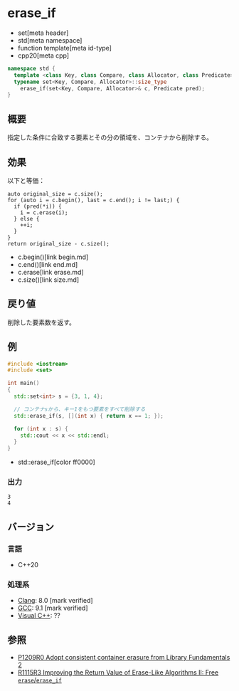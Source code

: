 # erase_if
* set[meta header]
* std[meta namespace]
* function template[meta id-type]
* cpp20[meta cpp]

```cpp
namespace std {
  template <class Key, class Compare, class Allocator, class Predicate>
  typename set<Key, Compare, Allocator>::size_type
    erase_if(set<Key, Compare, Allocator>& c, Predicate pred);
}
```

## 概要
指定した条件に合致する要素とその分の領域を、コンテナから削除する。


## 効果
以下と等価：

```
auto original_size = c.size();
for (auto i = c.begin(), last = c.end(); i != last;) {
  if (pred(*i)) {
    i = c.erase(i);
  } else {
    ++i;
  }
}
return original_size - c.size();
```
* c.begin()[link begin.md]
* c.end()[link end.md]
* c.erase[link erase.md]
* c.size()[link size.md]


## 戻り値
削除した要素数を返す。


## 例
```cpp example
#include <iostream>
#include <set>

int main()
{
  std::set<int> s = {3, 1, 4};

  // コンテナsから、キー1をもつ要素をすべて削除する
  std::erase_if(s, [](int x) { return x == 1; });

  for (int x : s) {
    std::cout << x << std::endl;
  }
}
```
* std::erase_if[color ff0000]

### 出力
```
3
4
```

## バージョン
### 言語
- C++20

### 処理系
- [Clang](/implementation.md#clang): 8.0 [mark verified]
- [GCC](/implementation.md#gcc): 9.1 [mark verified]
- [Visual C++](/implementation.md#visual_cpp): ??


## 参照
- [P1209R0 Adopt consistent container erasure from Library Fundamentals 2](http://www.open-std.org/jtc1/sc22/wg21/docs/papers/2018/p1209r0.html)
- [R1115R3 Improving the Return Value of Erase-Like Algorithms II: Free `erase`/`erase_if`](http://www.open-std.org/jtc1/sc22/wg21/docs/papers/2019/p1115r3.pdf)
